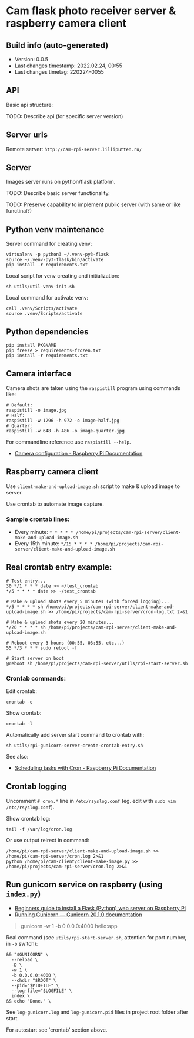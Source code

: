 <!--
 @changed 2022.02.24, 04:22
-->

# Cam flask photo receiver server & raspberry camera client


## Build info (auto-generated)

- Version: 0.0.5
- Last changes timestamp: 2022.02.24, 00:55
- Last changes timetag: 220224-0055


## API

Basic api structure:

TODO: Describe api (for specific server version)


## Server urls

Remote server: `http://cam-rpi-server.lilliputten.ru/`


## Server

Images server runs on python/flask platform.

TODO: Describe basic server functionality.

TODO: Preserve capability to implement public server (with same or like functinal?)


## Python venv maintenance

Server command for creating venv:

```
virtualenv -p python3 ~/.venv-py3-flask
source ~/.venv-py3-flask/bin/activate
pip install -r requirements.txt
```

Local script for venv creating and initialization:

```
sh utils/util-venv-init.sh
```

Local command for activate venv:

```
call .venv/Scripts/activate
source .venv/Scripts/activate
```

## Python dependencies

```
pip install PKGNAME
pip freeze > requirements-frozen.txt
pip install -r requirements.txt
```

## Camera interface

Camera shots are taken using the `raspistill` program using commands like:

```shell
# Default:
raspistill -o image.jpg
# Half:
raspistill -w 1296 -h 972 -o image-half.jpg
# Quarter:
raspistill -w 648 -h 486 -o image-quarter.jpg
```

For commandline reference use `raspistill --help`.

- [Camera configuration - Raspberry Pi Documentation](https://www.raspberrypi.org/documentation/configuration/camera.md)


## Raspberry camera client

Use `client-make-and-upload-image.sh` script to make & upload image to server.

Use crontab to automate image capture.

### Sample crontab lines:

- Every minute: `* * * * * /home/pi/projects/cam-rpi-server/client-make-and-upload-image.sh`
- Every 15th minute: `*/15 * * * * /home/pi/projects/cam-rpi-server/client-make-and-upload-image.sh`

## Real crontab entry example:

```shell
# Test entry...
30 */1 * * * date >> ~/test_crontab
*/5 * * * * date >> ~/test_crontab

# Make & upload shots every 5 minutes (with forced logging)...
*/5 * * * * sh /home/pi/projects/cam-rpi-server/client-make-and-upload-image.sh >> /home/pi/projects/cam-rpi-server/cron-log.txt 2>&1

# Make & upload shots every 20 minutes...
*/20 * * * * sh /home/pi/projects/cam-rpi-server/client-make-and-upload-image.sh

# Reboot every 3 hours (00:55, 03:55, etc...)
55 */3 * * * sudo reboot -f

# Start server on boot
@reboot sh /home/pi/projects/cam-rpi-server/utils/rpi-start-server.sh
```

### Crontab commands:

Edit crontab:
```shell
crontab -e
```

Show crontab:
```shell
crontab -l
```

Automatically add server start command to crontab with:

```shell
sh utils/rpi-gunicorn-server-create-crontab-entry.sh
```

See also:

- [Scheduling tasks with Cron - Raspberry Pi Documentation](https://www.raspberrypi.org/documentation/linux/usage/cron.md)


## Crontab logging

Uncomment `# cron.*` line in `/etc/rsyslog.conf` (eg. edit with `sudo vim /etc/rsyslog.conf`).

Show crontab log:

```shell
tail -f /var/log/cron.log
```

Or use output reirect in command:

```shell
/home/pi/cam-rpi-server/client-make-and-upload-image.sh >> /home/pi/cam-rpi-server/cron.log 2>&1
python /home/pi/cam-client/client-make-image.py >>  /home/pi/projects/cam-rpi-server/cron.log 2>&1
```

## Run gunicorn service on raspberry (using `index.py`)

- [Beginners guide to install a Flask (Python) web server on Raspberry PI](https://peppe8o.com/beginners-guide-to-install-a-flask-python-web-server-on-raspberry-pi/)
- [Running Gunicorn — Gunicorn 20.1.0 documentation](https://docs.gunicorn.org/en/stable/run.html)

> gunicorn -w 1 -b 0.0.0.0:4000 hello:app

Real command (see `utils/rpi-start-server.sh`, attention for port number, in `-b` switch):

```
&& "$GUNICORN" \
  --reload \
  -D \
  -w 1 \
  -b 0.0.0.0:4000 \
  --chdir "$ROOT" \
  --pid="$PIDFILE" \
  --log-file="$LOGFILE" \
  index \
&& echo "Done." \
```

See `log-gunicorn.log` and `log-gunicorn.pid` files in project root folder after start.

For autostart see 'crontab' section above.
